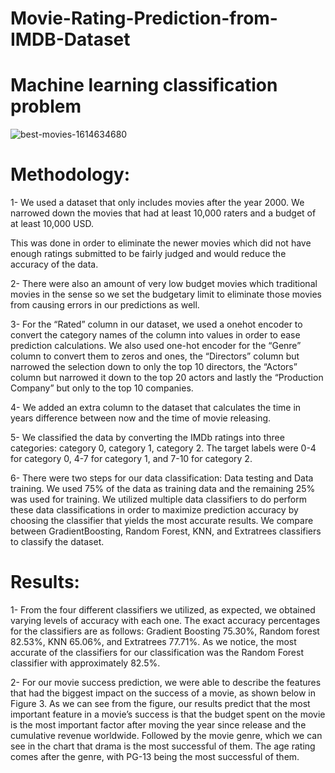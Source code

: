 # Movie-Rating-Prediction-from-IMDB-Dataset
# Machine learning classification problem

![best-movies-1614634680](https://user-images.githubusercontent.com/36461648/115911918-b36a1900-a43c-11eb-8a8d-dc7fcca09ad4.jpg)



# Methodology:
1- We used a dataset that only includes movies after the year 2000. We narrowed down the movies that had at least 10,000 raters and a budget of at least 10,000 USD.

This was done in order to eliminate the newer movies which did not have enough ratings submitted to be fairly judged and would reduce the accuracy of the data.

2- There were also an amount of very low budget movies which traditional movies in the sense so we set the budgetary limit to eliminate those movies from causing errors in our predictions as well.

3- For the “Rated” column in our dataset, we used a onehot encoder to convert the category names of the column into values in order to ease prediction calculations. We also
used one-hot encoder for the “Genre” column to convert them to zeros and ones, the “Directors” column but narrowed the selection down to only the top 10 directors, the “Actors”
column but narrowed it down to the top 20 actors and lastly the “Production Company” but only to the top 10 companies.

4- We added an extra column to the dataset that calculates the time in years difference between now and the time of movie releasing. 

5- We classified the data by converting the IMDb ratings into three categories: category 0, category 1, category 2. The target labels were 0-4 for category 0, 4-7 for category 1, and 7-10 for category 2. 

6- There were two steps for our data classification: Data testing and Data training. We used 75% of the data as training data and the remaining 25% was used for training. We utilized multiple data classifiers to do perform these data classifications in order to maximize prediction accuracy by choosing the classifier that yields the most accurate results. We compare between GradientBoosting, Random Forest, KNN, and Extratrees classifiers to classify the dataset.

# Results:

1- From the four different classifiers we utilized, as expected, we obtained varying levels of accuracy with each one. The exact accuracy percentages for the classifiers are as follows: Gradient Boosting 75.30%, Random forest 82.53%, KNN 65.06%, and Extratrees 77.71%. As we notice, the most accurate of the classifiers for our classification was the Random Forest classifier with approximately 82.5%.

2-  For our movie success prediction, we were able to describe the features that had the biggest impact on the success of a movie, as shown below in Figure 3. As we can see from the figure, our results predict that the most important feature in a movie’s success is that the budget spent on the movie is the most important factor after moving the year since release and the cumulative revenue worldwide. Followed by the movie genre, which we can see in the chart that drama is the most successful of them. The age rating comes after the genre, with PG-13 being the most successful of them.
